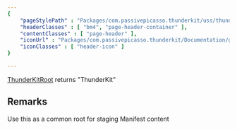 ```yaml
---
{ 
	"pageStylePath" : "Packages/com.passivepicasso.thunderkit/uss/thunderkit_style.uss",
	"headerClasses" : [ "bm4", "page-header-container" ],
	"contentClasses" : [ "page-header" ],
	"iconUrl" : "Packages/com.passivepicasso.thunderkit/Documentation/graphics/TK_PathReference_2X_Icon.png",
	"iconClasses" : [ "header-icon" ]
}

---
```


[ThunderKitRoot](assetlink://Packages/com.passivepicasso.thunderkit/Editor/Core/Paths/Components/ThunderKitRoot.cs) returns "ThunderKit"

## Remarks

Use this as a common root for staging Manifest content
